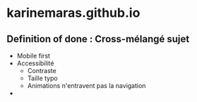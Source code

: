 # karinemaras.github.io

## Definition of done : Cross-mélangé sujet

- Mobile first
- Accessibilité
    - Contraste
    - Taille typo
    - Animations n'entravent pas la navigation
- 
